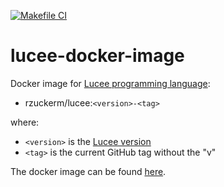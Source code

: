 [![Makefile CI](https://github.com/rzuckerm/lucee-docker-image/actions/workflows/makefile.yml/badge.svg)](https://github.com/rzuckerm/lucee-docker-image/actions/workflows/makefile.yml)

# lucee-docker-image

Docker image for [Lucee programming language](https://docs.lucee.org/):

- rzuckerm/lucee:`<version>-<tag>`

where:

- `<version>` is the [Lucee version](LUCEE_VERSION)
- `<tag>` is the current GitHub tag without the "v"

The docker image can be found [here](https://hub.docker.com/r/rzuckerm/lucee).
